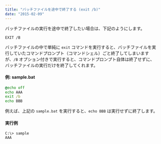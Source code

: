 ```yaml
---
title: "バッチファイルを途中で終了する (exit /b)"
date: "2015-02-09"
---
```


バッチファイルの実行を途中で終了したい場合は、下記のようにします。

```
EXIT /B
```

バッチファイルの中で単純に `exit` コマンドを実行すると、バッチファイルを実行していたコマンドプロンプト（コマンドシェル）ごと終了してしまいますが、`/B` オプション付きで実行すると、コマンドプロンプト自体は終了せずに、バッチファイルの実行だけを終了してくれます。

#### 例: sample.bat
```bat
@echo off
echo AAA
exit /b
echo BBB
```

例えば、上記の `sample.bat` を実行すると、`echo BBB` は実行せずに終了します。

#### 実行例
```
C:\> sample
AAA
```

